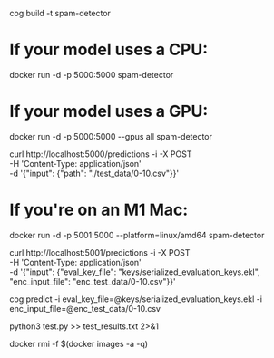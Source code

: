 cog build -t spam-detector


# If your model uses a CPU:
docker run -d -p 5000:5000 spam-detector
# If your model uses a GPU:
docker run -d -p 5000:5000 --gpus all spam-detector

curl http://localhost:5000/predictions -i -X POST \
    -H 'Content-Type: application/json' \
    -d '{"input": {"path": "./test_data/0-10.csv"}}'

    
# If you're on an M1 Mac:
docker run -d -p 5001:5000 --platform=linux/amd64 spam-detector

curl http://localhost:5001/predictions -i -X POST \
    -H 'Content-Type: application/json' \
    -d '{"input": {"eval_key_file": "keys/serialized_evaluation_keys.ekl",
    "enc_input_file": "enc_test_data/0-10.csv"}}'

cog predict -i eval_key_file=@keys/serialized_evaluation_keys.ekl -i enc_input_file=@enc_test_data/0-10.csv

python3 test.py >> test_results.txt 2>&1



docker rmi -f $(docker images -a -q)